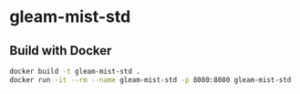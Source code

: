 # gleam-mist-std

## Build with Docker

```bash
docker build -t gleam-mist-std .
docker run -it --rm --name gleam-mist-std -p 8080:8080 gleam-mist-std
```
